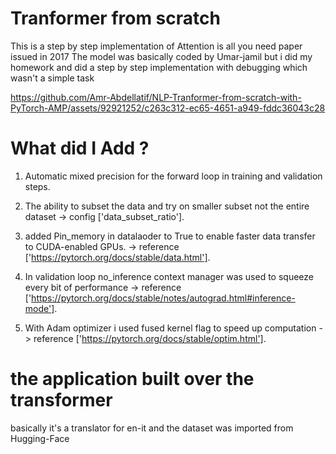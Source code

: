 # Tranformer from scratch

This is a step by step implementation of Attention is all you need paper issued in 2017
The model was basically coded by Umar-jamil but i did my homework and did a step by step implementation with debugging which wasn't a simple task


https://github.com/Amr-Abdellatif/NLP-Tranformer-from-scratch-with-PyTorch-AMP/assets/92921252/c263c312-ec65-4651-a949-fddc36043c28



# What did I Add ?

1. Automatic mixed precision for the forward loop in training and validation steps.

2. The ability to subset the data and try on smaller subset not the entire dataset -> config ['data_subset_ratio'].

3. added Pin_memory in datalaoder to True to enable faster data transfer to CUDA-enabled GPUs. -> reference ['https://pytorch.org/docs/stable/data.html'].

4. In validation loop no_inference context manager was used to squeeze every bit of performance -> reference ['https://pytorch.org/docs/stable/notes/autograd.html#inference-mode'].

5. With Adam optimizer i used fused kernel flag to speed up computation -> reference ['https://pytorch.org/docs/stable/optim.html'].


# the application built over the transformer
basically it's a translator for en-it and the dataset was imported from Hugging-Face
